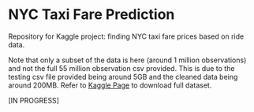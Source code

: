 # NYC Taxi Fare Prediction

Repository for Kaggle project: finding NYC taxi fare prices based on ride data. 

Note that only a subset of the data is here (around 1 million observations) and not the full 55 million observation csv provided. This is due to the testing csv file provided being around 5GB and the cleaned data being around 200MB. Refer to [Kaggle Page](https://www.kaggle.com/c/new-york-city-taxi-fare-prediction) to download full dataset.

[IN PROGRESS]
